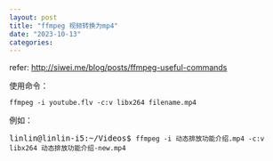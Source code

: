 ```yaml
---
layout: post
title: "ffmpeg 视频转换为mp4"
date: "2023-10-13"
categories: 
---
```

<p>refer: <a href="http://siwei.me/blog/posts/ffmpeg-useful-commands">http://siwei.me/blog/posts/ffmpeg-useful-commands</a></p>

<p>使用命令：</p>

<pre>
<code>ffmpeg -i youtube.flv -c:v libx264 filename.mp4</code></pre>

<p>例如：</p>

<pre>
linlin@linlin-i5:~/Videos$ <code>ffmpeg -i 动态排放功能介绍.mp4 -c:v libx264 动态排放功能介绍-new.mp4</code></pre>

<p>&nbsp;</p>

